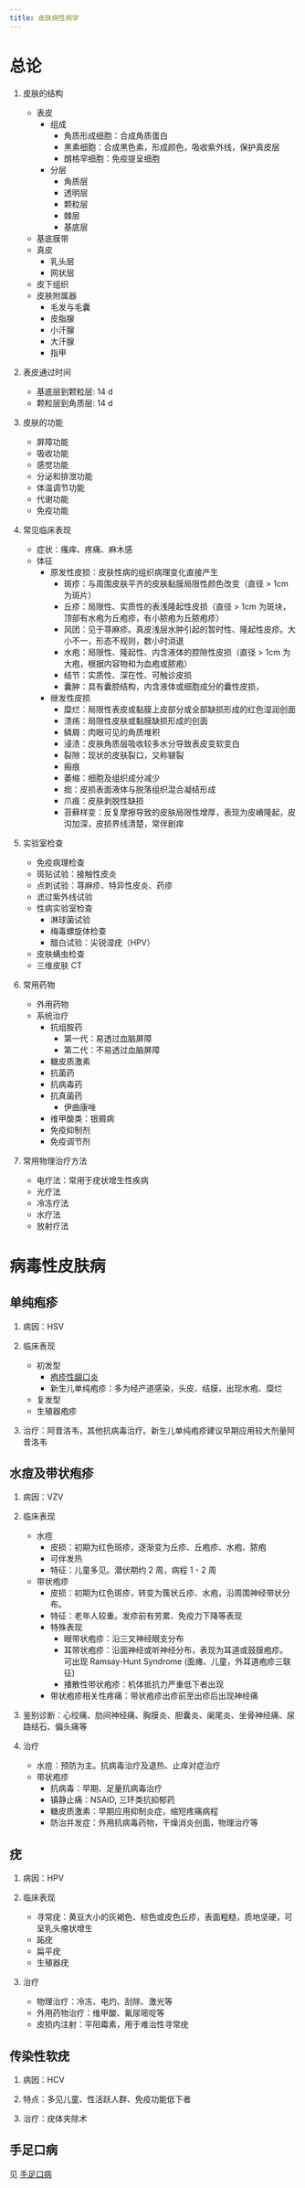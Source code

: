 ```yaml
---
title: 皮肤病性病学
---
```


# 总论
1. 皮肤的结构
    - 表皮
        - 组成
            - 角质形成细胞：合成角质蛋白
            - 黑素细胞：合成黑色素，形成颜色，吸收紫外线，保护真皮层
            - 朗格罕细胞：免疫提呈细胞
        - 分层
            - 角质层
            - 透明层
            - 颗粒层
            - 棘层
            - 基底层
    - 基底膜带
    - 真皮
        - 乳头层
        - 网状层
    - 皮下组织
    - 皮肤附属器
        - 毛发与毛囊
        - 皮脂腺
        - 小汗腺
        - 大汗腺
        - 指甲

1. 表皮通过时间
    - 基底层到颗粒层: 14 d
    - 颗粒层到角质层: 14 d

1. 皮肤的功能
    - 屏障功能
    - 吸收功能
    - 感觉功能
    - 分泌和排泄功能
    - 体温调节功能
    - 代谢功能
    - 免疫功能

1. 常见临床表现
    - 症状：瘙痒、疼痛、麻木感
    - 体征
        - 原发性皮损：皮肤性病的组织病理变化直接产生
            - 斑疹：与周围皮肤平齐的皮肤黏膜局限性颜色改变（直径 \> 1cm 为斑片）
            - 丘疹：局限性、实质性的表浅隆起性皮损（直径 \> 1cm 为斑块，顶部有水疱为丘疱疹，有小脓疱为丘脓疱疹）
            - 风团：见于荨麻疹。真皮浅层水肿引起的暂时性、隆起性皮疹。大小不一，形态不规则，数小时消退
            - 水疱：局限性、隆起性、内含液体的腔隙性皮损（直径 \> 1cm 为大疱，根据内容物和为血疱或脓疱）
            - 结节：实质性、深在性、可触诊皮损
            - 囊肿：具有囊腔结构，内含液体或细胞成分的囊性皮损，
        - 继发性皮损
            - 糜烂：局限性表皮或黏膜上皮部分或全部缺损形成的红色湿润创面
            - 溃疡：局限性皮肤或黏膜缺损形成的创面
            - 鳞屑：肉眼可见的角质堆积
            - 浸渍：皮肤角质层吸收较多水分导致表皮变软变白
            - 裂隙：现状的皮肤裂口，又称皲裂
            - 瘢痕
            - 萎缩：细胞及组织成分减少
            - 痂：皮损表面液体与脱落组织混合凝结形成
            - 爪痕：皮肤剥脱性缺损
            - 苔藓样变：反复摩擦导致的皮肤局限性增厚，表现为皮嵴隆起，皮沟加深，皮损界线清楚，常伴剧痒

1. 实验室检查
    - 免疫病理检查
    - 斑贴试验：接触性皮炎
    - 点刺试验：荨麻疹、特异性皮炎、药疹
    - 滤过紫外线试验
    - 性病实验室检查
        - 淋球菌试验
        - 梅毒螺旋体检查
        - 醋白试验：尖锐湿疣（HPV）
    - 皮肤螨虫检查
    - 三维皮肤 CT

1. 常用药物
    - 外用药物
    - 系统治疗
        - 抗组胺药
            - 第一代：易透过血脑屏障
            - 第二代：不易透过血脑屏障
        - 糖皮质激素
        - 抗菌药
        - 抗病毒药
        - 抗真菌药
            - 伊曲康唑
        - 维甲酸类：银屑病
        - 免疫抑制剂
        - 免疫调节剂

1. 常用物理治疗方法
    - 电疗法：常用于疣状增生性疾病
    - 光疗法
    - 冷冻疗法
    - 水疗法
    - 放射疗法

# 病毒性皮肤病
## 单纯疱疹
1. 病因：HSV

1. 临床表现
    - 初发型
        - [疱疹性龈口炎](../Dentistry/main.md#疱疹性口炎)
        - 新生儿单纯疱疹：多为经产道感染，头皮、结膜，出现水疱、糜烂
    - 复发型
    - 生殖器疱疹

1. 治疗：阿昔洛韦，其他抗病毒治疗。新生儿单纯疱疹建议早期应用较大剂量阿昔洛韦

## 水痘及带状疱疹
1. 病因：VZV

1. 临床表现
    - 水痘
        - 皮损：初期为红色斑疹，逐渐变为丘疹、丘疱疹、水疱、脓疱
        - 可伴发热
        - 特征：儿童多见。潜伏期约 2 周，病程 1 - 2 周
    - 带状疱疹
        - 皮损：初期为红色斑疹，转变为簇状丘疹、水疱，沿周围神经带状分布。
        - 特征：老年人较重。发疹前有劳累、免疫力下降等表现
        - 特殊表现
            - 眼带状疱疹：沿三叉神经眼支分布
            - 耳带状疱疹：沿面神经或听神经分布，表现为耳道或鼓膜疱疹。
                          可出现 Ramsay-Hunt Syndrome (面瘫、儿童，外耳道疱疹三联征)
            - 播散性带状疱疹：机体抵抗力严重低下者出现
        - 带状疱疹相关性疼痛：带状疱疹出疹前至出疹后出现神经痛

1. 鉴别诊断：心绞痛、肋间神经痛、胸膜炎、胆囊炎、阑尾炎、坐骨神经痛、尿路结石、偏头痛等

1. 治疗
    - 水痘：预防为主。抗病毒治疗及退热、止痒对症治疗
    - 带状疱疹
        - 抗病毒：早期、足量抗病毒治疗
        - 镇静止痛：NSAID, 三环类抗抑郁药
        - 糖皮质激素：早期应用抑制炎症，缩短疼痛病程
        - 防治并发症：外用抗病毒药物，干燥消炎创面，物理治疗等

## 疣
1. 病因：HPV

1. 临床表现
    - 寻常疣：黄豆大小的灰褐色、棕色或皮色丘疹，表面粗糙，质地坚硬，可呈乳头瘤状增生
    - 跖疣
    - 扁平疣
    - 生殖器疣

1. 治疗
    - 物理治疗：冷冻、电灼、刮除、激光等
    - 外用药物治疗：维甲酸、氟尿嘧啶等
    - 皮损内注射：平阳霉素，用于难治性寻常疣

## 传染性软疣
1. 病因：HCV

1. 特点：多见儿童、性活跃人群、免疫功能低下者

1. 治疗：疣体夹除术

## 手足口病
见 [手足口病](../Pediatrics/main.md#手足口病)
